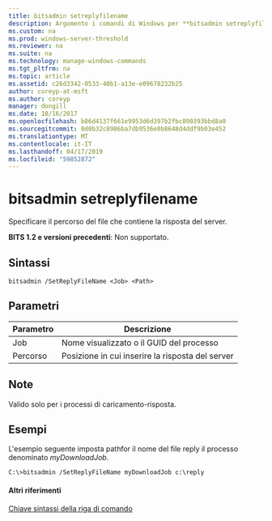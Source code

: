 ```yaml
---
title: bitsadmin setreplyfilename
description: Argomento i comandi di Windows per **bitsadmin setreplyfilename** -specificare il percorso del file che contiene la risposta del server.
ms.custom: na
ms.prod: windows-server-threshold
ms.reviewer: na
ms.suite: na
ms.technology: manage-windows-commands
ms.tgt_pltfrm: na
ms.topic: article
ms.assetid: c26d3342-0533-40b1-a13e-e09678232b25
author: coreyp-at-msft
ms.author: coreyp
manager: dongill
ms.date: 10/16/2017
ms.openlocfilehash: b86d4137f661e9953d6d397b2fbc890393bbd8a0
ms.sourcegitcommit: 0d0b32c8986ba7db9536e0b8648d4ddf9b03e452
ms.translationtype: MT
ms.contentlocale: it-IT
ms.lasthandoff: 04/17/2019
ms.locfileid: "59852872"
---
```

# <a name="bitsadmin-setreplyfilename"></a>bitsadmin setreplyfilename

Specificare il percorso del file che contiene la risposta del server.

**BITS 1.2 e versioni precedenti**: Non supportato.

## <a name="syntax"></a>Sintassi

```
bitsadmin /SetReplyFileName <Job> <Path>
```

## <a name="parameters"></a>Parametri

|Parametro|Descrizione|
|---------|-----------|
|Job|Nome visualizzato o il GUID del processo|
|Percorso|Posizione in cui inserire la risposta del server|

## <a name="remarks"></a>Note

Valido solo per i processi di caricamento-risposta.

## <a name="BKMK_examples"></a>Esempi

L'esempio seguente imposta pathfor il nome del file reply il processo denominato *myDownloadJob*.
```
C:\>bitsadmin /SetReplyFileName myDownloadJob c:\reply
```

#### <a name="additional-references"></a>Altri riferimenti

[Chiave sintassi della riga di comando](command-line-syntax-key.md)